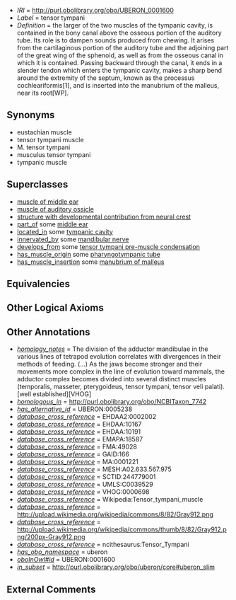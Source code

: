  * *IRI* = http://purl.obolibrary.org/obo/UBERON_0001600
 * *Label* = tensor tympani
 * *Definition* = the larger of the two muscles of the tympanic cavity, is contained in the bony canal above the osseous portion of the auditory tube. Its role is to dampen sounds produced from chewing. It arises from the cartilaginous portion of the auditory tube and the adjoining part of the great wing of the sphenoid, as well as from the osseous canal in which it is contained. Passing backward through the canal, it ends in a slender tendon which enters the tympanic cavity, makes a sharp bend around the extremity of the septum, known as the processus cochleariformis[1], and is inserted into the manubrium of the malleus, near its root[WP].

## Synonyms

 * eustachian muscle
 * tensor tympani muscle
 * M. tensor tympani
 * musculus tensor tympani
 * tympanic muscle

## Superclasses

 * [muscle of middle ear](../../UBERON/12/UBERON_0004112.md)
 * [muscle of auditory ossicle](../../UBERON/13/UBERON_0004113.md)
 * [structure with developmental contribution from neural crest](../../UBERON/14/UBERON_0010314.md)
 * [part_of](../../BFO/50/BFO_0000050.md) some [middle ear](../../UBERON/56/UBERON_0001756.md)
 * [located_in](../../RO/25/RO_0001025.md) some [tympanic cavity](../../UBERON/14/UBERON_0004114.md)
 * [innervated_by](../../RO/05/RO_0002005.md) some [mandibular nerve](../../UBERON/75/UBERON_0000375.md)
 * [develops_from](../../RO/02/RO_0002202.md) some [tensor tympani pre-muscle condensation](../../UBERON/35/UBERON_0010935.md)
 * [has_muscle_origin](../../RO/72/RO_0002372.md) some [pharyngotympanic tube](../../UBERON/93/UBERON_0002393.md)
 * [has_muscle_insertion](../../RO/73/RO_0002373.md) some [manubrium of malleus](../../UBERON/22/UBERON_0006722.md)

## Equivalencies


## Other Logical Axioms


## Other Annotations

 * *[homology_notes](../../UBPROP/03/UBPROP_0000003.md)* = The division of the adductor mandibulae in the various lines of tetrapod evolution correlates with divergences in their methods of feeding. (...) As the jaws become stronger and their movements more complex in the line of evolution toward mammals, the adductor complex becomes divided into several distinct muscles (temporalis, masseter, pterygoideus, tensor tympani, tensor veli palati).[well established][VHOG]
 * *[homologous_in](../../core#homologous/in/core#homologous_in.md)* = http://purl.obolibrary.org/obo/NCBITaxon_7742
 * *[has_alternative_id](../../Id/oboInOwl#hasAlternativeId.md)* = UBERON:0005238
 * *[database_cross_reference](../../ef/oboInOwl#hasDbXref.md)* = EHDAA2:0002002
 * *[database_cross_reference](../../ef/oboInOwl#hasDbXref.md)* = EHDAA:10167
 * *[database_cross_reference](../../ef/oboInOwl#hasDbXref.md)* = EHDAA:10191
 * *[database_cross_reference](../../ef/oboInOwl#hasDbXref.md)* = EMAPA:18587
 * *[database_cross_reference](../../ef/oboInOwl#hasDbXref.md)* = FMA:49028
 * *[database_cross_reference](../../ef/oboInOwl#hasDbXref.md)* = GAID:166
 * *[database_cross_reference](../../ef/oboInOwl#hasDbXref.md)* = MA:0001221
 * *[database_cross_reference](../../ef/oboInOwl#hasDbXref.md)* = MESH:A02.633.567.975
 * *[database_cross_reference](../../ef/oboInOwl#hasDbXref.md)* = SCTID:244779001
 * *[database_cross_reference](../../ef/oboInOwl#hasDbXref.md)* = UMLS:C0039529
 * *[database_cross_reference](../../ef/oboInOwl#hasDbXref.md)* = VHOG:0000698
 * *[database_cross_reference](../../ef/oboInOwl#hasDbXref.md)* = Wikipedia:Tensor_tympani_muscle
 * *[database_cross_reference](../../ef/oboInOwl#hasDbXref.md)* = http://upload.wikimedia.org/wikipedia/commons/8/82/Gray912.png
 * *[database_cross_reference](../../ef/oboInOwl#hasDbXref.md)* = http://upload.wikimedia.org/wikipedia/commons/thumb/8/82/Gray912.png/200px-Gray912.png
 * *[database_cross_reference](../../ef/oboInOwl#hasDbXref.md)* = ncithesaurus:Tensor_Tympani
 * *[has_obo_namespace](../../ce/oboInOwl#hasOBONamespace.md)* = uberon
 * *[oboInOwl#id](../../id/oboInOwl#id.md)* = UBERON:0001600
 * *[in_subset](../../et/oboInOwl#inSubset.md)* = http://purl.obolibrary.org/obo/uberon/core#uberon_slim

## External Comments

